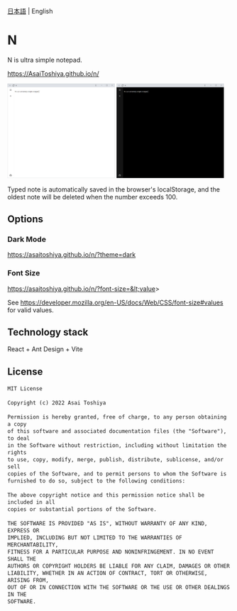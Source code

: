 [日本語](./README.md) | English

# N

N is ultra simple notepad.

https://AsaiToshiya.github.io/n/

<a href="screenshot1.png"><img src="screenshot1.png" width="48%"/></a>
<a href="screenshot2.png"><img src="screenshot2.png" width="48%"/></a>

Typed note is automatically saved in the browser's localStorage, and the oldest note will be deleted when the number exceeds 100.


## Options

### Dark Mode

https://asaitoshiya.github.io/n/?theme=dark

### Font Size

https://asaitoshiya.github.io/n/?font-size=&lt;value&gt;

See https://developer.mozilla.org/en-US/docs/Web/CSS/font-size#values for valid values.


## Technology stack

React + Ant Design + Vite


## License

    MIT License

    Copyright (c) 2022 Asai Toshiya

    Permission is hereby granted, free of charge, to any person obtaining a copy
    of this software and associated documentation files (the "Software"), to deal
    in the Software without restriction, including without limitation the rights
    to use, copy, modify, merge, publish, distribute, sublicense, and/or sell
    copies of the Software, and to permit persons to whom the Software is
    furnished to do so, subject to the following conditions:

    The above copyright notice and this permission notice shall be included in all
    copies or substantial portions of the Software.

    THE SOFTWARE IS PROVIDED "AS IS", WITHOUT WARRANTY OF ANY KIND, EXPRESS OR
    IMPLIED, INCLUDING BUT NOT LIMITED TO THE WARRANTIES OF MERCHANTABILITY,
    FITNESS FOR A PARTICULAR PURPOSE AND NONINFRINGEMENT. IN NO EVENT SHALL THE
    AUTHORS OR COPYRIGHT HOLDERS BE LIABLE FOR ANY CLAIM, DAMAGES OR OTHER
    LIABILITY, WHETHER IN AN ACTION OF CONTRACT, TORT OR OTHERWISE, ARISING FROM,
    OUT OF OR IN CONNECTION WITH THE SOFTWARE OR THE USE OR OTHER DEALINGS IN THE
    SOFTWARE.
